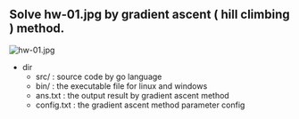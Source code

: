 ## Solve hw-01.jpg by gradient ascent ( hill climbing ) method.
![hw-01.jpg](http://bit.kuas.edu.tw/~csshieh/teach/107B/ho/hw-01.jpg)
* dir 
    * src/ : source code by go language
    * bin/ : the executable file for linux and windows
    * ans.txt : the output result by gradient ascent method
    * config.txt : the gradient ascent method parameter config
